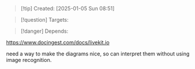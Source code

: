 
>[!tip] Created: [2025-01-05 Sun 08:51]

>[!question] Targets: 

>[!danger] Depends: 

https://www.docingest.com/docs/livekit.io

need a way to make the diagrams nice, so can interpret them without using image recognition.